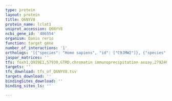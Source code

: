 ```yaml
---
type: protein
layout: protein
title: Q6NYV8
protein_name: lclat1
uniprot_accession: Q6NYV8
ncbi_gene_id: '406554'
organism: Danio rerio
function: target gene
number_of_interactions: '1'
orthologs: '[{"species": "Homo sapiens", "id": ["C9JMW2"]}, {"species": "Mus musculus", "id": ["<a href=\"/protein/q3un02\">Q3UN02</a>"]}, {"species": "Rattus norvegicus", "id": ["<a href=\"/protein/d3zff4\">D3ZFF4</a>"]}, {"species": "Caenorhabditis elegans", "id": ["<a href=\"/protein/q23087\">Q23087</a>"]}]'
jaspar_matrices: ''
tfs: foxh1,Q9I9E1,57930,GTRD,chromatin immunoprecipitation assay,27924024%5Buid%5D,No
targets: ''
tfs_download: tfs_of_Q6NYV8.tsv
targets_download: ''
bindingSites_download: ''
binding_sites_ls: ''

---
```

